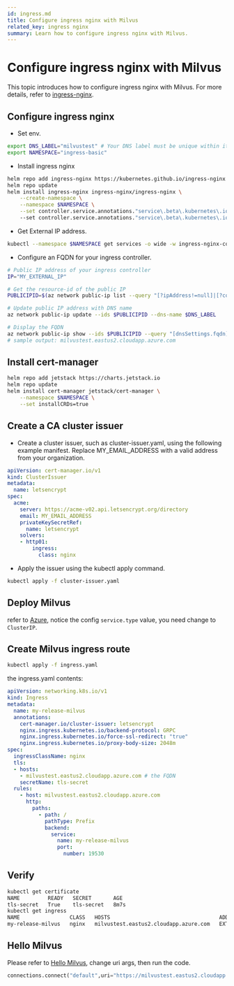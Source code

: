 ```yaml
---
id: ingress.md
title: Configure ingress nginx with Milvus
related_key: ingress nginx
summary: Learn how to configure ingress nginx with Milvus.
---
```


# Configure ingress nginx with Milvus
This topic introduces how to configure ingress nginx with Milvus. 
For more details, refer to [ingress-nginx](https://learn.microsoft.com/en-us/azure/aks/ingress-tls?tabs=azure-cli).


## Configure ingress nginx

- Set env.
```bash
export DNS_LABEL="milvustest" # Your DNS label must be unique within its Azure location.
export NAMESPACE="ingress-basic"
```

- Install ingress nginx
```bash
helm repo add ingress-nginx https://kubernetes.github.io/ingress-nginx
helm repo update
helm install ingress-nginx ingress-nginx/ingress-nginx \
    --create-namespace \
    --namespace $NAMESPACE \
    --set controller.service.annotations."service\.beta\.kubernetes\.io/azure-dns-label-name"=$DNS_LABEL \  
    --set controller.service.annotations."service\.beta\.kubernetes\.io/azure-load-balancer-health-probe-request-path"=/healthz
```

- Get External IP address.
```bash
kubectl --namespace $NAMESPACE get services -o wide -w ingress-nginx-controller
```

- Configure an FQDN for your ingress controller.
```bash
# Public IP address of your ingress controller
IP="MY_EXTERNAL_IP"

# Get the resource-id of the public IP
PUBLICIPID=$(az network public-ip list --query "[?ipAddress!=null]|[?contains(ipAddress, '$IP')].[id]" --output tsv)

# Update public IP address with DNS name
az network public-ip update --ids $PUBLICIPID --dns-name $DNS_LABEL

# Display the FQDN
az network public-ip show --ids $PUBLICIPID --query "[dnsSettings.fqdn]" --output tsv
# sample output: milvustest.eastus2.cloudapp.azure.com
```


## Install cert-manager

```bash
helm repo add jetstack https://charts.jetstack.io
helm repo update
helm install cert-manager jetstack/cert-manager \
    --namespace $NAMESPACE \
    --set installCRDs=true
```

## Create a CA cluster issuer

- Create a cluster issuer, such as cluster-issuer.yaml, using the following example manifest. Replace MY_EMAIL_ADDRESS with a valid address from your organization.
```yaml
apiVersion: cert-manager.io/v1
kind: ClusterIssuer
metadata:
  name: letsencrypt
spec:
  acme:
    server: https://acme-v02.api.letsencrypt.org/directory
    email: MY_EMAIL_ADDRESS
    privateKeySecretRef:
      name: letsencrypt
    solvers:
    - http01:
        ingress:
          class: nginx
```

- Apply the issuer using the kubectl apply command.
```bash
kubectl apply -f cluster-issuer.yaml
```


## Deploy Milvus
refer to [Azure](https://milvus.io/docs/azure.md), notice the config `service.type` value, you need change to `ClusterIP`. 


## Create Milvus ingress route
```bash
kubectl apply -f ingress.yaml
``` 

the ingress.yaml contents:
```yaml
apiVersion: networking.k8s.io/v1
kind: Ingress
metadata:
  name: my-release-milvus
  annotations:
    cert-manager.io/cluster-issuer: letsencrypt
    nginx.ingress.kubernetes.io/backend-protocol: GRPC
    nginx.ingress.kubernetes.io/force-ssl-redirect: "true"
    nginx.ingress.kubernetes.io/proxy-body-size: 2048m
spec:
  ingressClassName: nginx
  tls:
  - hosts:
    - milvustest.eastus2.cloudapp.azure.com # the FQDN
    secretName: tls-secret
  rules:
    - host: milvustest.eastus2.cloudapp.azure.com
      http:
        paths:
          - path: /
            pathType: Prefix
            backend:
              service:
                name: my-release-milvus
                port:
                  number: 19530
```

## Verify
```bash
kubectl get certificate 
NAME         READY   SECRET       AGE
tls-secret   True    tls-secret   8m7s
kubectl get ingress
NAME                CLASS   HOSTS                                   ADDRESS        PORTS     AGE
my-release-milvus   nginx   milvustest.eastus2.cloudapp.azure.com   EXTERNAL-IP   80, 443   8m15s
```

## Hello Milvus
Please refer to [Hello Milvus](https://milvus.io/docs/v2.3.x/example_code.md), change uri args, then run the code.
```python
connections.connect("default",uri="https://milvustest.eastus2.cloudapp.azure.com:443") 
```
